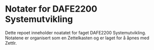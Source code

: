 # Notater for DAFE2200 Systemutvikling
Dette repoet inneholder noatatet for faget DAFE2200 Systemutvikling. Notatene er organisert som en Zettelkasten og er laget for å åpnes med Zettlr.